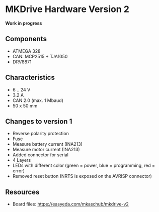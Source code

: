 # MKDrive Hardware Version 2

**Work in progress**

## Components
* ATMEGA 328
* CAN: MCP2515 + TJA1050
* DRV8871

## Characteristics
* 6 .. 24 V
* 3.2 A
* CAN 2.0 (max. 1 Mbaud)
* 50 x 50 mm

## Changes to version 1
* Reverse polarity protection
* Fuse
* Measure battery current (INA213)
* Measure motor current (INA213)
* Added connector for serial 
* 4 Layers
* LEDs with different color (green = power, blue = programming, red = error)
* Removed reset button (NRTS is exposed on the AVRISP connector)

## Resources
* Board files: https://easyeda.com/mkaschub/mkdrive-v2
